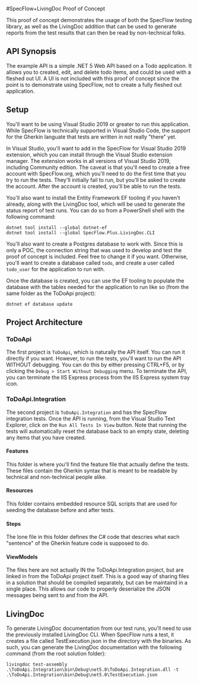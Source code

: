 #SpecFlow+LivingDoc Proof of Concept

This proof of concept demonstrates the usage of both the SpecFlow testing library, as
well as the LivingDoc addition that can be used to generate reports from the test results
that can then be read by non-technical folks.

## API Synopsis

The example API is a simple .NET 5 Web API based on a Todo application. It allows you to
created, edit, and delete todo items, and could be used with a fleshed out UI. A UI is not
included with this proof of concept since the point is to demonstrate using SpecFlow, not to
create a fully fleshed out application.

## Setup

You'll want to be using Visual Studio 2019 or greater to run this application. While SpecFlow
is technically supported in Visual Studio Code, the support for the Gherkin languate that
tests are written in not really "there" yet.

In Visual Studio, you'll want to add in the SpecFlow for Visual Studio 2019 extension, which you
can install through the Visual Studio extension manager. The extension works in all versions of
Visual Studio 2019, including Community edition. The caveat is that you'll need to create a free
account with SpecFlow.org, which you'll need to do the first time that you try to run the tests.
They'll initially fail to run, but you'll be asked to create the account. After the account is
created, you'll be able to run the tests.

You'll also want to install the Entity Framework EF tooling if you haven't already, along with
the LivingDoc tool, which will be used to generate the status report of test runs. You can do
so from a PowerShell shell with the following command:

```
dotnet tool install --global dotnet-ef
dotnet tool install --global SpecFlow.Plus.LivingDoc.CLI
```

You'll also want to create a Postgres database to work with. Since this is only a POC, the connection
string that was used to develop and test the proof of concept is included. Feel free to change it
if you want. Otherwise, you'll want to create a database called `todo`, and create a user called
`todo_user` for the application to run with.

Once the database is created, you can use the EF tooling to populate the database with the tables
needed for the application to run like so (from the same folder as the ToDoApi project):

```
dotnet ef database update
```

## Project Architecture

### ToDoApi

The first project is `ToDoApi`, which is naturally the API itself. You can run it directly if you
want. However, to run the tests, you'll want to run the API WITHOUT debugging. You can do this by
either pressing CTRL+F5, or by clicking the `Debug > Start Without Debugging` menu. To terminate
the API, you can terminate the IIS Express process from the IIS Express system tray icon.

### ToDoApi.Integration

The second project is `ToDoApi.Integration` and has the SpecFlow integration tests. Once the API is
running, from the Visual Studio Text Explorer, click on the `Run All Tests In View` button. Note
that running the tests will automatically reset the database back to an empty state, deleting any
items that you have created.

#### Features

This folder is where you'll find the feature file that actually define the tests. These files contain
the Gherkin syntax that is meant to be readable by technical and non-technical people alike.

#### Resources

This folder contains embedded resource SQL scripts that are used for seeding the database before and
after tests.

#### Steps

The lone file in this folder defines the C# code that descries what each "sentence" of the Gherkin
feature code is supposed to do.

#### ViewModels

The files here are not actually IN the ToDoApi.Integration project, but are linked in from the ToDoApi
project itself. This is a good way of sharing files in a solution that should be compiled separately,
but can be maintaind in a single place. This allows our code to properly deserialize the JSON messages
being sent to and from the API.

## LivingDoc

To generate LivingDoc documentation from our test runs, you'll need to use the previously installed
LivingDoc CLI. When SpecFlow runs a test, it creates a file called TestExecution.json in the directory
with the binaries. As such, you can generate the LivingDoc documentation with the following command
(from the root solution folder):

```
livingdoc test-assembly .\ToDoApi.Integration\bin\Debug\net5.0\ToDoApi.Integration.dll -t .\ToDoApi.Integration\bin\Debug\net5.0\TestExecution.json
```
